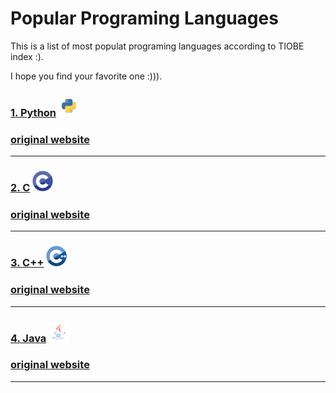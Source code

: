 # Popular Programing Languages

This is a list of most populat programing languages according to TIOBE index :). 

I hope you find your favorite one :))). 

### **[1. Python](Python.md)** ![Language Icon](img/Python.png)

### **[original website](https://en.wikipedia.org/wiki/Python_(programming_language))**

---
### **[2. C](C.md)** ![Language Icon](img/C.png)

### **[original website](https://en.wikipedia.org/wiki/C_(programming_language))**

---
### **[3. C++](C++.md)** ![Language Icon](img/C++.png)

### **[original website](https://en.wikipedia.org/wiki/C++)**

---
### **[4. Java](Java.md)** ![Language Icon](img/Java.png)

### **[original website](https://en.wikipedia.org/wiki/Java_(programming_language))**

---
